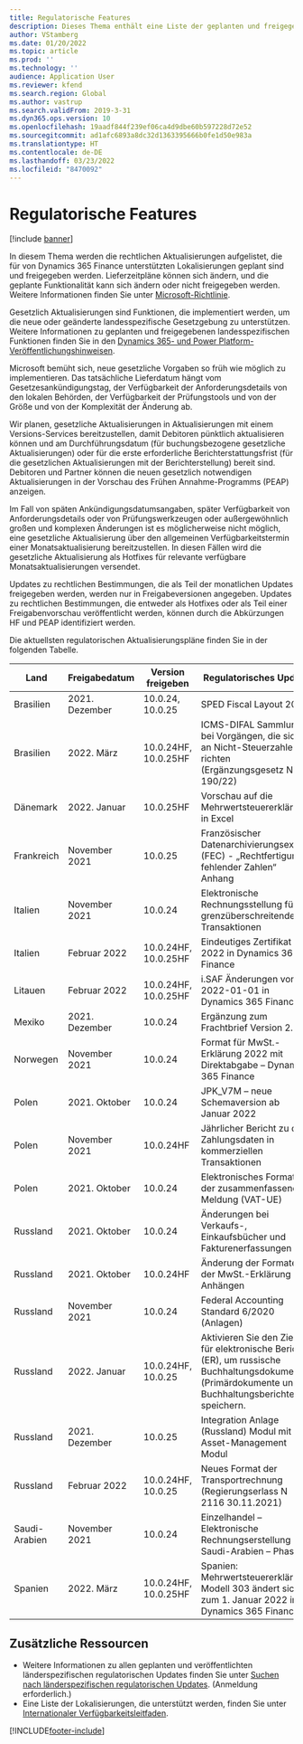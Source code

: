 ```yaml
---
title: Regulatorische Features
description: Dieses Thema enthält eine Liste der geplanten und freigegebenen regulatorischen Updates für Microsoft Dynamics 365 Finance.
author: VStamberg
ms.date: 01/20/2022
ms.topic: article
ms.prod: ''
ms.technology: ''
audience: Application User
ms.reviewer: kfend
ms.search.region: Global
ms.author: vastrup
ms.search.validFrom: 2019-3-31
ms.dyn365.ops.version: 10
ms.openlocfilehash: 19aadf844f239ef06ca4d9dbe60b597228d72e52
ms.sourcegitcommit: ad1afc6893a8dc32d1363395666b0fe1d50e983a
ms.translationtype: HT
ms.contentlocale: de-DE
ms.lasthandoff: 03/23/2022
ms.locfileid: "8470092"
---
```

# <a name="regulatory-updates"></a>Regulatorische Features

[!include [banner](../includes/banner.md)]

In diesem Thema werden die rechtlichen Aktualisierungen aufgelistet, die für von Dynamics 365 Finance unterstützten Lokalisierungen geplant sind und freigegeben werden. Lieferzeitpläne können sich ändern, und die geplante Funktionalität kann sich ändern oder nicht freigegeben werden. Weitere Informationen finden Sie unter [Microsoft-Richtlinie](https://go.microsoft.com/fwlink/p/?linkid=2007332). 

Gesetzlich Aktualisierungen sind Funktionen, die implementiert werden, um die neue oder geänderte landesspezifische Gesetzgebung zu unterstützen. Weitere Informationen zu geplanten und freigegebenen landesspezifischen Funktionen finden Sie in den [Dynamics 365- und Power Platform-Veröffentlichungshinweisen](/business-applications-release-notes/index).

Microsoft bemüht sich, neue gesetzliche Vorgaben so früh wie möglich zu implementieren. Das tatsächliche Lieferdatum hängt vom Gesetzesankündigungstag, der Verfügbarkeit der Anforderungsdetails von den lokalen Behörden, der Verfügbarkeit der Prüfungstools und von der Größe und von der Komplexität der Änderung ab.

Wir planen, gesetzliche Aktualisierungen in Aktualisierungen mit einem Versions-Services bereitzustellen, damit Debitoren pünktlich aktualisieren können und am Durchführungsdatum (für buchungsbezogene gesetzliche Aktualisierungen) oder für die erste erforderliche Berichterstattungsfrist (für die gesetzlichen Aktualisierungen mit der Berichterstellung) bereit sind. Debitoren und Partner können die neuen gesetzlich notwendigen Aktualisierungen in der Vorschau des Frühen Annahme-Programms (PEAP) anzeigen.

Im Fall von späten Ankündigungsdatumsangaben, später Verfügbarkeit von Anforderungsdetails oder von Prüfungswerkzeugen oder außergewöhnlich großen und komplexen Änderungen ist es möglicherweise nicht möglich, eine gesetzliche Aktualisierung über den allgemeinen Verfügbarkeitstermin einer Monatsaktualisierung bereitzustellen. In diesen Fällen wird die gesetzliche Aktualisierung als Hotfixes für relevante verfügbare Monatsaktualisierungen versendet.

Updates zu rechtlichen Bestimmungen, die als Teil der monatlichen Updates freigegeben werden, werden nur in Freigabeversionen angegeben. Updates zu rechtlichen Bestimmungen, die entweder als Hotfixes oder als Teil einer Freigabenvorschau veröffentlicht werden, können durch die Abkürzungen HF und PEAP identifiziert werden. 

Die aktuellsten regulatorischen Aktualisierungspläne finden Sie in der folgenden Tabelle.   

|Land|Freigabedatum|Version freigeben|Regulatorisches Update|
|--------------------|---------------|-------|-------| 
|      Brasilien         |   2021. Dezember         | 10.0.24, 10.0.25         |    SPED Fiscal Layout 2022  |
|      Brasilien         |   2022. März    | 10.0.24HF, 10.0.25HF         |    ICMS-DIFAL Sammlung bei Vorgängen, die sich an Nicht-Steuerzahler richten (Ergänzungsgesetz Nr. 190/22)  |
|      Dänemark         |   2022. Januar  | 10.0.25HF         |    Vorschau auf die Mehrwertsteuererklärung in Excel |
|      Frankreich   |   November 2021 | 10.0.25         |    Französischer Datenarchivierungsexport (FEC) - „Rechtfertigung fehlender Zahlen“ Anhang |
|      Italien         |   November 2021         | 10.0.24         |    Elektronische Rechnungsstellung für grenzüberschreitende Transaktionen  |
|      Italien         |   Februar 2022 | 10.0.24HF, 10.0.25HF| Eindeutiges Zertifikat - 2022 in Dynamics 365 Finance  |
|      Litauen|   Februar 2022 | 10.0.24HF, 10.0.25HF | i.SAF Änderungen vom 2022-01-01 in Dynamics 365 Finance  |
|      Mexiko         |   2021. Dezember      | 10.0.24      |   Ergänzung zum Frachtbrief Version 2.0  |
|      Norwegen        |   November 2021      | 10.0.24      |   Format für MwSt.-Erklärung 2022 mit Direktabgabe – Dynamics 365 Finance |
|      Polen          |   2021. Oktober     | 10.0.24     |   JPK_V7M – neue Schemaversion ab Januar 2022 |
|      Polen          |   November 2021     | 10.0.24HF     |   Jährlicher Bericht zu den Zahlungsdaten in kommerziellen Transaktionen |
|      Polen          |   2021. Oktober     | 10.0.24     |   Elektronisches Format der zusammenfassenden Meldung (VAT-UE) |
|      Russland          |   2021. Oktober     | 10.0.24    |   Änderungen bei Verkaufs-, Einkaufsbücher und Fakturenerfassungen|
|      Russland          |   2021. Oktober     | 10.0.24HF    |   Änderung der Formate der MwSt.-Erklärung mit Anhängen|
|      Russland          |   November 2021     | 10.0.24    |   Federal Accounting Standard 6/2020 (Anlagen)|
|      Russland          |   2022. Januar     | 10.0.24HF, 10.0.25    |   Aktivieren Sie den Zielort für elektronische Berichte (ER), um russische Buchhaltungsdokumente (Primärdokumente und Buchhaltungsberichte) zu speichern.|
|      Russland          |   2021. Dezember     | 10.0.25    |   Integration Anlage (Russland) Modul mit Asset-Management Modul|
|      Russland          |   Februar 2022     | 10.0.24HF, 10.0.25    |  Neues Format der Transportrechnung (Regierungserlass N 2116 30.11.2021)|
|      Saudi-Arabien          |   November 2021     | 10.0.24    |   Einzelhandel – Elektronische Rechnungserstellung in Saudi-Arabien – Phase 1|
|      Spanien      |   2022. März| 10.0.24HF, 10.0.25HF | Spanien: Mehrwertsteuererklärung Modell 303 ändert sich zum 1. Januar 2022 in Dynamics 365 Finance|



## <a name="additional-resources"></a>Zusätzliche Ressourcen
- Weitere Informationen zu allen geplanten und veröffentlichten länderspezifischen regulatorischen Updates finden Sie unter [Suchen nach länderspezifischen regulatorischen Updates](search-for-regulatory-updates.md). (Anmeldung erforderlich.)
- Eine Liste der Lokalisierungen, die unterstützt werden, finden Sie unter [Internationaler Verfügbarkeitsleitfaden](https://aka.ms/dynamics_365_international_availability_deck).



[!INCLUDE[footer-include](../../includes/footer-banner.md)]
